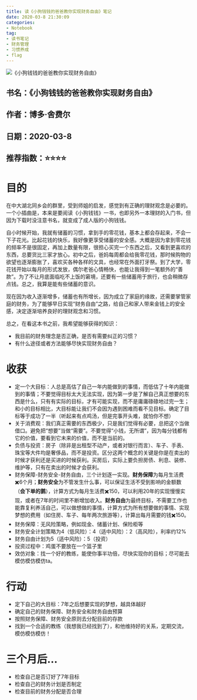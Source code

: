 ```yaml
---
title: 读《小狗钱钱的爸爸教你实现财务自由》笔记
date: 2020-03-8 21:30:09
categories:
- Notebook
tag:
- 读书笔记
- 财务管理
- 习惯养成
- flag
--- 
```


![《小狗钱钱的爸爸教你实现财务自由》](https://tva1.sinaimg.cn/large/00831rSTgy1gcmuh5wo5pj305k05k745.jpg "《小狗钱钱的爸爸教你实现财务自由》")

## 书名：《小狗钱钱的爸爸教你实现财务自由》
## 作者：博多·舍费尔
## 日期：2020-03-8
## 推荐指数：⭐️⭐️⭐️⭐️

# 目的
在中大湖北同乡会的群里，受到师姐的启发，感觉到有正确的理财观念是必要的。一个小插曲是，本来是要阅读《小狗钱钱》一书，也即另外一本理财的入门书，但因为下载时没注意书名，就变成了成人版的小狗钱钱。

自小时候开始，我就有储蓄的习惯，拿到手的零花钱，基本上都会存起来，不会一下子花光。比起花钱的快乐，我好像更享受储蓄的安全感。大概是因为拿到零花钱的频率不是很固定，再加上数量有限，很担心买完一个东西之后，又看到更喜欢的东西，总要货比三家才放心。初中之后，爸妈每周都会给我零花钱，那时候购物的欲望也逐渐膨胀了，喜欢买各种各样的文具，也经常在外面打牙祭。到了大学，零花钱开始以每月的形式发放，偶尔老爸心情畅快，也能让我得到一笔额外的“善款”。为了不让月底面临吃不上饭的窘境，还要有一些储蓄用于旅行，也会稍微存点钱。总之，我算是能有些储蓄的意识。

现在因为收入逐渐增多，储蓄也有所增长，因为成立了家庭的缘故，还需要掌管家庭的财务，为了能够早日实现“财务自由”之路，给自己和家人带来金钱上的安全感，决定逐渐培养良好的理财观念和习惯。

总之，在看这本书之前，我希望能够获得的知识：
- 我目前的财务理念是否正确，是否有需要纠正的习惯？
- 有什么途径或者方法能够尽快实现财务自由？

# 收获
- 定一个大目标：人总是高估了自己一年内能做到的事情，而低估了十年内能做到的事情；不要觉得目标太大无法实现，因为第一步是了解自己真正想要的东西是什么，只有有实际的目标，才有可能实现，而不是庸庸碌碌地过完一生；和小的目标相比，大目标能让我们不会因为遇到困难而看不见目标。确定了目标等于成功了一半（听起来有点鸡汤，但是完事开头难，就怕你不想）
- 关于消费观：我们真正需要的东西极少，只是我们觉得有必要，总把这个当做借口。避免把“想要”当做“需要”。不要觉得“小钱，无所谓”，因为每分钱都有它的价值，要看到它未来的价值，而不是当前的。
- 负债与投资：房子（除非是出租型不动产，或者对银行而言）、车子、手表、珠宝等大件均是奢侈品，而不是投资。区分这两个概念的关键是你是在卖出的时候才获利还是买进的时候获利。买房后，实际上要负担房债、利息、装修、维护等，只有在卖出的时候才会获利。
- 财务保障-财务安全-财务自由，三个计划逐一实现。**财务保障**为每月生活费✖️6个月；**财务安全**为不管发生什么事，可以保证生活不受到影响的金额数（**会下单的鹅**），计算方式为每月生活费✖️150，可以利用20年的实现慢慢实现，或者在7年的时间里不断增加收入。**财务自由**为最终目标，不需要工作也能靠复利养活自己，可以做想做的事情，计算方式为所有想要做的事情、实现梦想的费用（如住房、车子、每年两次旅游等），计算出每月需要的钱✖️150。
- 财务保障：无风险策略，例如现金、储蓄计划、保险柜等
- 财务安全计划策略为4（低风险）：4（适中风险）：2（高风险），利率约12%
- 财务自由计划为5（适中风险）：5（投资）
- 投资过程中：鸡蛋不要放在一个篮子里
- 效仿对象：找一个好的教练，能使你事半功倍，尽快实现你的目标；尽可能去模仿模仿模仿ta。

# 行动
- 定下自己的大目标：7年之后想要实现的梦想，越具体越好
- 确定自己的财务保障、财务安全和财务自由预算
- 按照财务保障、财务安全原则去分配目前的存款
- 找到一个合适的教练（我想我已经找到了），和他维持好的关系，定期交流，模仿模仿模仿！

# 三个月后…
- 检查自己是否订好了7年目标
- 检查自己的财务计划是否制定
- 检查目前的财务分配是否合理



